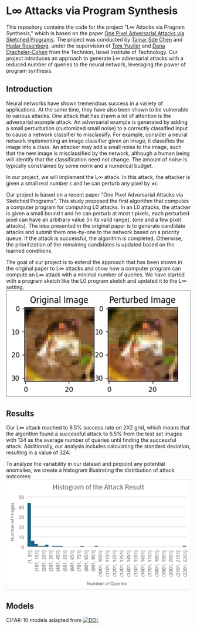 # L∞ Attacks via Program Synthesis
This repository contains the code for the project "L∞ Attacks via Program Synthesis," which is based on the paper [One Pixel Adversarial Attacks via Sketched Programs](https://dl.acm.org/doi/pdf/10.1145/3591301). The project was conducted by [Tamar Sde Chen](https://github.com/TamarSdeChen) and [Hadar Rosenberg](https://github.com/HadarRosenberg), under the supervision of [Tom Yuviler](https://tomyuviler.github.io/) and [Dana Drachsler-Cohen](https://ddana.net.technion.ac.il/) from the Technion, Israel Institute of Technology.
Our project introduces an approach to generate L∞ adversarial attacks with a reduced number of queries to the neural network, leveraging the power of program synthesis.

## Introduction
Neural networks have shown tremendous success in a variety of applications. At the same time, they have also been shown to be vulnerable to various attacks. One attack that has drawn a lot of attention is the adversarial example attack.
An adversarial example is generated by adding a small perturbation (customized small noise) to a correctly classified input to cause a network classifier to misclassify. For example, consider a neural network implementing an image classifier given an image, it classifies the image into a class. An attacker may add a small noise to the image, such that the new image is misclassified by the network, although a human being will identify that the classification need not change. The amount of noise is typically constrained by some norm and a numerical budget.

In our project, we will implement the L∞ attack. In this attack, the attacker is given a small real number ϵ and he can perturb any pixel by ±ϵ. 

Our project is based on a recent paper "One Pixel Adversarial Attacks via Sketched Programs". This study proposed the first algorithm that computes a computer program for computing L0 attacks. In an L0 attacks, the attacker is given a small bound t and he can perturb at most t pixels, each perturbed pixel can have an arbitrary value (in its valid range).
(one and a few pixel attacks). The idea presented in the original paper is to generate candidate attacks and submit them one-by-one to the network based on a priority queue. If the attack is successful, the algorithm is completed. Otherwise, the prioritization of the remaining candidates is updated based on the learned conditions. 

The goal of our project is to extend the approach that has been shown in the original paper to L∞ attacks and show how a computer program can compute an L∞ attack with a minimal number of queries. We have started with a program sketch like the L0 program sketch and updated it to the L∞ setting.
![Example Image](beforeandafter.png)

## Results
Our L∞ attack reached to 6.5% success rate on 2X2 grid, which means that the algorithm found a successful attack to 6.5% from the test set images with 134 as the average number of queries until finding the successful attack.
Additionally, our analysis includes calculating the standard deviation, resulting in a value of 324.

To analyze the variability in our dataset and pinpoint any potential anomalies, we create a histogram illustrating the distribution of attack outcomes:
![Example Image](histogram.png)

## Models
CIFAR-10 models adapted from [![DOI](https://zenodo.org/badge/doi/10.5281/zenodo.4431043.svg)](http://dx.doi.org/10.5281/zenodo.4431043). 
